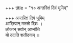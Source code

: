 +++
title = "१० अन्तरिक्षं दिवं भूमिम्"

+++
अन्तरिक्षं दिवं भूमिम्  
आदित्यान् मरुतो दिशः ।  
लोकान् सर्वान् आप्नोति  
यो ददाति शतौदनाम् ॥
